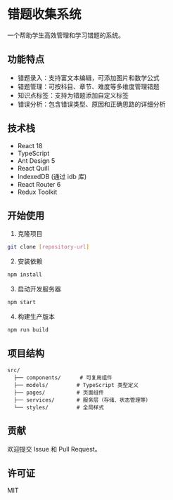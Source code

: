 # 错题收集系统

一个帮助学生高效管理和学习错题的系统。

## 功能特点

- 错题录入：支持富文本编辑，可添加图片和数学公式
- 错题管理：可按科目、章节、难度等多维度管理错题
- 知识点标签：支持为错题添加自定义标签
- 错误分析：包含错误类型、原因和正确思路的详细分析

## 技术栈

- React 18
- TypeScript
- Ant Design 5
- React Quill
- IndexedDB (通过 idb 库)
- React Router 6
- Redux Toolkit

## 开始使用

1. 克隆项目
```bash
git clone [repository-url]
```

2. 安装依赖
```bash
npm install
```

3. 启动开发服务器
```bash
npm start
```

4. 构建生产版本
```bash
npm run build
```

## 项目结构

```
src/
  ├── components/      # 可复用组件
  ├── models/         # TypeScript 类型定义
  ├── pages/          # 页面组件
  ├── services/       # 服务层（存储、状态管理等）
  └── styles/         # 全局样式
```

## 贡献

欢迎提交 Issue 和 Pull Request。

## 许可证

MIT